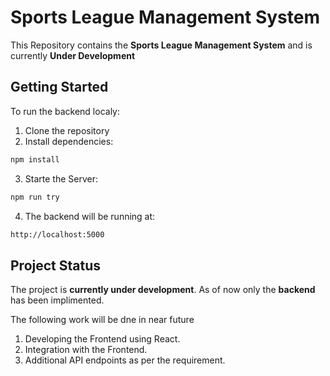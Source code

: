 # Sports League Management System


This Repository contains the **Sports League Management System** and is currently **Under Development**

## Getting Started
To run the backend localy:
1. Clone the repository
2. Install dependencies:
```bash
npm install
```
3. Starte the Server:
```bash
npm run try
```
4. The backend will be running at:
```bash
http://localhost:5000
```

## Project Status
The project is **currently under development**. As of now only the **backend** has been implimented.

The following work will be dne in near future
1. Developing the Frontend using React.
2. Integration with the Frontend.
3. Additional API endpoints as per the requirement. 
